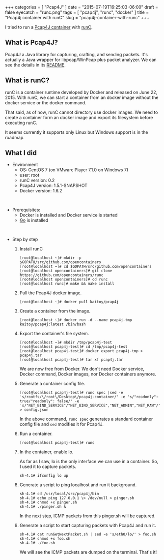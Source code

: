 +++
categories = [ "Pcap4J" ]
date = "2015-07-19T16:25:03-06:00"
draft = false
eyecatch = "runc.png"
tags = [ "pcap4j", "runc", "docker" ]
title = "Pcap4j container with runC"
slug = "pcap4j-container-with-runc"
+++

I tried to run a [Pcap4J container](https://registry.hub.docker.com/u/kaitoy/pcap4j/) with [runC](https://runc.io/).

## What is Pcap4J?
Pcap4J a Java library for capturing, crafting, and sending packets.
It's actually a Java wrapper for libpcap/WinPcap plus packet analyzer.
We can see the details in its [README](https://github.com/kaitoy/pcap4j).

## What is runC?
runC is a container runtime developed by Docker and released on June 22, 2015.
With runC, we can start a container from an docker image without the docker service or the docker command.

That said, as of now, runC cannot directory use docker images.
We need to create a container form an docker image and export its filesystem before executing runC.

It seems currently it supports only Linux but Windows support is in the roadmap.

## What I did
* Environment
    * OS: CentOS 7 (on VMware Player 7.1.0 on Windows 7)
    * user: root
    * runC version: 0.2
    * Pcap4J version: 1.5.1-SNAPSHOT
    * Docker version: 1.6.2

<br>

* Prerequisites:
    * Docker is installed and Docker service is started
    * [Go](https://golang.org/) is installed

<br>

* Step by step
    1. Install runC

        ```
        [root@localhost ~]# mkdir -p $GOPATH/src/github.com/opencontainers
        [root@localhost ~]# cd $GOPATH/src/github.com/opencontainers
        [root@localhost opencontainers]# git clone https://github.com/opencontainers/runc
        [root@localhost opencontainers]# cd runc
        [root@localhost runc]# make && make install
        ```

    2. Pull the Pcap4J docker image.

        ```
        [root@localhost ~]# docker pull kaitoy/pcap4j
        ```

    3. Create a container from the image.

        ```
        [root@localhost ~]# docker run -d --name pcap4j-tmp kaitoy/pcap4j:latest /bin/bash
        ```

    4. Export the container's file system.

        ```
        [root@localhost ~]# mkdir /tmp/pcap4j-test
        [root@localhost pcap4j-test]# cd /tmp/pcap4j-test
        [root@localhost pcap4j-test]# docker export pcap4j-tmp > pcap4j.tar
        [root@localhost pcap4j-test]# tar xf pcap4j.tar
        ```

        We are now free from Docker. We don't need Docker service, Docker command, Docker images, nor Docker containers anymore.

    5. Generate a container config file.

        ```
        [root@localhost pcap4j-test]# runc spec |sed -e 's/rootfs/\/root\/Desktop\/pcap4j-container/' -e 's/"readonly": true/"readonly": false/' -e 's/"NET_BIND_SERVICE"/"NET_BIND_SERVICE","NET_ADMIN","NET_RAW"/' > config.json
        ```

        In the above command, `runc spec` generates a standard container config file and `sed` modifies it for Pcap4J.

    6. Run a container.

        ```
        [root@localhost pcap4j-test]# runc
        ```

    7. In the container, enable lo.

        As far as I saw, lo is the only interface we can use in a container.
        So, I used it to capture packets.

        ```
        sh-4.1# ifconfig lo up
        ```

    8. Generate a script to ping localhost and run it background.

        ```
        sh-4.1# cd /usr/local/src/pcap4j/bin
        sh-4.1# echo ping 127.0.0.1 \> /dev/null > pinger.sh
        sh-4.1# chmod +x pinger.sh
        sh-4.1# ./pinger.sh &
        ```

        In the next step, ICMP packets from this pinger.sh will be captured.

    9. Generate a script to start capturing packets with Pcap4J and run it.

        ```
        sh-4.1# cat runGetNextPacket.sh | sed -e 's/eth0/lo/' > foo.sh
        sh-4.1# chmod +x foo.sh
        sh-4.1# ./foo.sh
        ```

        We will see the ICMP packets are dumped on the terminal. That's it!

